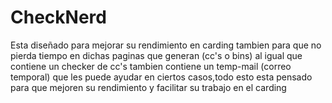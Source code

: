 # CheckNerd
Esta diseñado para mejorar su rendimiento en carding tambien para que no pierda tiempo en dichas paginas que generan (cc's o bins) al igual que contiene un checker de cc's tambien contiene un temp-mail (correo temporal) que les puede ayudar en ciertos casos,todo esto esta pensado para que mejoren su rendimiento y facilitar su trabajo en el carding
